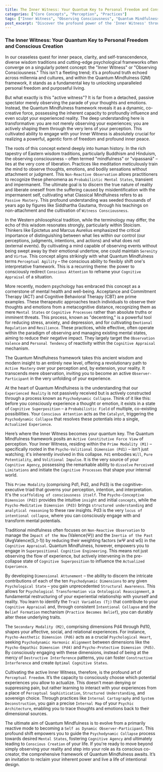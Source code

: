 ```yaml
---
title: The Inner Witness: Your Quantum Key to Personal Freedom and Conscious Creation
categories: ["Core Concepts", "Perception", "Practices"]
tags: ["Inner Witness", "Observing Consciousness", "Quantum Mindfulness", "Psychodynamic Dimensions", "Perceptual Freedom", "Conscious Creation", "Active Mastery", "Cognitive Superposition", "Psychodynamic Collapse", "Mindfulness", "Self-Liberation", "Mental Flexibility", "Volitional Awareness"]
post_excerpt: "Discover the profound power of the 'Inner Witness' through the lens of Quantum Mindfulness. Far from a passive observer, this core aspect of consciousness actively shapes your reality by influencing the 'psychodynamic collapse' of potential experiences into actual ones. Learn how this ancient wisdom, amplified by modern psychological insights, empowers you to achieve true perceptual freedom and conscious mastery over your life."
---
```


### The Inner Witness: Your Quantum Key to Personal Freedom and Conscious Creation

In our ceaseless quest for inner peace, clarity, and self-transcendence, diverse wisdom traditions and cutting-edge psychological frameworks often converge on a singularly potent concept: the "Inner Witness" or "Observing Consciousness." This isn't a fleeting trend; it’s a profound truth echoed across millennia and cultures, and within the Quantum Mindfulness (QM) framework, it stands as a fundamental key to unlocking unparalleled personal freedom and purposeful living.

But what exactly is this "active witness"? It is far from a detached, passive spectator merely observing the parade of your thoughts and emotions. Instead, the Quantum Mindfulness framework reveals it as a dynamic, co-creative force, possessing the inherent capacity to profoundly influence and even sculpt your experienced reality. The deep understanding here is transformative: you are not merely observing your experiences; you are actively shaping them through the very lens of your perception. This cultivated ability to engage with your Inner Witness is absolutely crucial for realizing a powerful, agentic form of freedom and profound inner peace.

The roots of this concept extend deeply into human history. In the rich tapestry of Eastern wisdom traditions, particularly Buddhism and Hinduism, the observing consciousness – often termed "mindfulness" or "vipassanā" – lies at the very core of liberation. Practices like meditation meticulously train the mind to observe thoughts, emotions, and bodily sensations without attachment or judgment. This `Non-Reactive Observation` allows practitioners to recognize these phenomena as `Probabilistic Mental States`, transient and impermanent. The ultimate goal is to discern the true nature of reality and liberate oneself from the suffering caused by misidentification with the impermanent self, cultivating what Classical Mindfulness refers to as `Passive Mastery`. This profound understanding was seeded thousands of years ago by figures like Siddhartha Gautama, through his teachings on non-attachment and the cultivation of `Witness Consciousness`.

In the Western philosophical tradition, while the terminology may differ, the echo of this wisdom resonates strongly, particularly within Stoicism. Thinkers like Epictetus and Marcus Aurelius emphasized the critical importance of distinguishing between what lies within our control (our perceptions, judgments, intentions, and actions) and what does not (external events). By cultivating a mind capable of observing events without being swept away by their emotional undertow, one could maintain `Serenity` and `Virtue`. This concept aligns strikingly with what Quantum Mindfulness terms `Perceptual Agility` – the conscious ability to flexibly shift one's interpretative framework. This is a recurring theme: the power to consciously redirect `Conscious Attention` to reframe your `Cognitive Appraisal` of a situation.

More recently, modern psychology has embraced this concept as a cornerstone of mental health and well-being. Acceptance and Commitment Therapy (ACT) and Cognitive Behavioral Therapy (CBT) are prime examples. These therapeutic approaches teach individuals to observe their thoughts and emotions from a metacognitive distance, recognizing them as mere `Mental States` or `Cognitive Processes` rather than absolute truths or imminent threats. This process, known as "decentring," is a powerful tool for reducing stress, anxiety, and depression, and for cultivating `Emotional Regulation` and `Resilience`. These practices, while effective, often operate within the paradigm of observing and managing existing mental states, aiming to reduce their negative impact. They largely target the `Observation Valence` and `Personal Tendency` of reactivity within the `Cognitive Appraisal` mechanism.

The Quantum Mindfulness framework takes this ancient wisdom and modern insight to an entirely new level, offering a revolutionary path to `Active Mastery` over your perception and, by extension, your reality. It transcends mere observation, inviting you to become an active `Observer-Participant` in the very unfolding of your experience.

At the heart of Quantum Mindfulness is the understanding that our `Experienced Reality` is not passively received but is actively constructed through a process known as `Psychodynamic Collapse`. Think of it like this: before you consciously experience a thought or emotion, it exists in a state of `Cognitive Superposition` – a `Probabilistic Field` of multiple, co-existing possibilities. Your `Conscious Attention` acts as the `Catalyst`, triggering the `Psychodynamic Collapse` that resolves these potentials into a single, `Actualized Experience`.

Here’s where the Inner Witness becomes your quantum key. The Quantum Mindfulness framework posits an `Active Constitutive Force View` of perception. Your Inner Witness, residing within the `Prime Modality (M1)` – specifically rooted in the `Psycho-Volitional Dimension (Pd1)` – isn't just watching; it's inherently involved in this collapse. `Pd1` embodies `Will`, `Pure Potentiality`, and `Volitional Impulse`. It is the very source of your `Cognitive Agency`, possessing the remarkable ability to `dissolve` `Perceived Limitations` and initiate the `Cognitive Processes` that shape your internal world.

This `Prime Modality` (comprising Pd1, Pd2, and Pd3) is the cognitive-executive triad that governs your perception, intention, and interpretation. It's the `scaffolding of consciousness itself`. The `Psycho-Conceptive Dimension (Pd2)` provides the intuitive `insight` and initial `concepts`, while the `Psycho-Meditative Dimension (Pd3)` brings `structured understanding` and `analytical reasoning` to these raw insights. Pd3 is the very `locus of intentional collapse`, where you can consciously engage with and transform mental potentials.

Traditional mindfulness often focuses on `Non-Reactive Observation` to manage the `Impact of the Now` (Valence(Ψ)) and the `Inertia of the Past` (AvgValence(S_t-1)) by reducing their weighting factors (wΨ and wS) in the `Cognitive Appraisal`. Quantum Mindfulness, however, empowers you to engage in `Superpositional Cognitive Engineering`. This means not just observing the flow of experience, but actively intervening in the pre-collapse state of `Cognitive Superposition` to influence the `Actualized Experience`.

By developing `Dimensional Attunement` – the ability to discern the intricate contributions of each of the ten `Psychodynamic Dimensions` to any given `Psychological State` – you gain unprecedented `Structural Awareness`. This allows for `Psychological Transformation via Ontological Reassignment`, a fundamental restructuring of your experiential relationship with yourself and reality. You learn to identify the `Trait Variables (Tj)` that contribute to your `Cognitive Appraisal` and, through consistent `Intentional Collapse` and the `Belief Formation` mechanism (`Practice Becomes Belief`), you can durably alter these underlying traits.

The `Secondary Modality (M2)`, comprising dimensions Pd4 through Pd10, shapes your affective, social, and relational experiences. For instance, `Psycho-Aesthetic Dimension (Pd6)` acts as a crucial `Psychological Heart`, seeking `Psychodynamic Harmonic Alignment` between dimensions like the `Psycho-Empathic Dimension (Pd4)` and `Psycho-Protective Dimension (Pd5)`. By consciously engaging with these dimensions, instead of being at the mercy of `Destructive Interference` patterns, you can foster `Constructive Interference` and create `Optimal Cognitive States`.

Cultivating the active Inner Witness, therefore, is the profound art of `Perceptual Freedom`. It’s the capacity to consciously choose which potential experiences you allow to actualize. This doesn't mean denying or suppressing pain, but rather learning to interact with your experiences from a place of `Perceptual Sophistication`, `Structured Understanding`, and sovereign choice. Through practices like `Internal Cartography` and `System Deconstruction`, you gain a precise `Internal Map` of your `Psychic Architecture`, enabling you to trace thoughts and emotions back to their dimensional sources.

The ultimate aim of Quantum Mindfulness is to evolve from a primarily reactive mode to becoming a `Self as Dynamic Observer-Participant`. This profound shift empowers you to guide the `Psychodynamic Collapse` process towards desired `Mental States`, fostering `Cognitive Agency` and ultimately leading to `Conscious Creation` of your life. If you're ready to move beyond simply observing your reality and step into your role as its conscious co-creator, the comprehensive framework of Quantum Mindfulness awaits. It’s an invitation to reclaim your inherent power and live a life of intentional design.